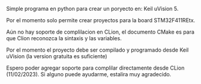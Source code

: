 Simple programa en python para crear un poryecto en: Keil uVision 5.

Por el momento solo permite crear proyectos para la board STM32F411REtx.

Aún no hay soporte de complilacion en CLion, el documento CMake es para que Clion reconozca la sintaxis y las variables.

Por el momento el proyecto debe ser compilado y programado desde Keil uVision (la version gratuita es suficiente)

Espero poder agregar soporte para complilar directamente desde CLion (11/02/2023). Si alguno puede ayudarme, estalira muy agradecido.
